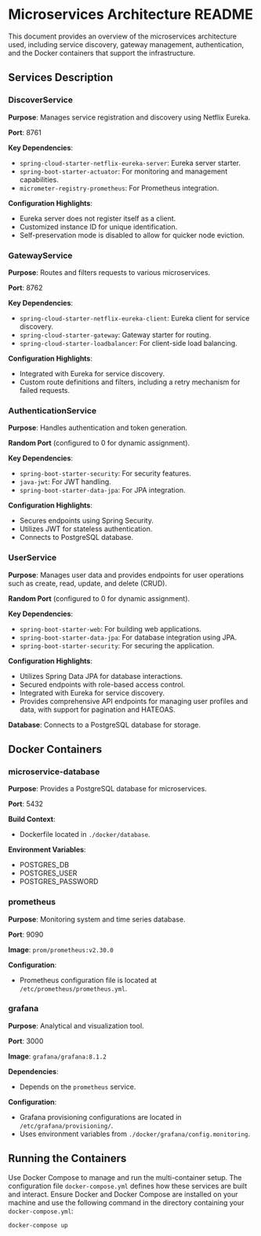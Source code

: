 # Microservices Architecture README

This document provides an overview of the microservices architecture used, including service discovery, gateway management, authentication, and the Docker containers that support the infrastructure.

## Services Description

### DiscoverService

**Purpose**: Manages service registration and discovery using Netflix Eureka.

**Port**: 8761

**Key Dependencies**:
- `spring-cloud-starter-netflix-eureka-server`: Eureka server starter.
- `spring-boot-starter-actuator`: For monitoring and management capabilities.
- `micrometer-registry-prometheus`: For Prometheus integration.

**Configuration Highlights**:
- Eureka server does not register itself as a client.
- Customized instance ID for unique identification.
- Self-preservation mode is disabled to allow for quicker node eviction.

### GatewayService

**Purpose**: Routes and filters requests to various microservices.

**Port**: 8762

**Key Dependencies**:
- `spring-cloud-starter-netflix-eureka-client`: Eureka client for service discovery.
- `spring-cloud-starter-gateway`: Gateway starter for routing.
- `spring-cloud-starter-loadbalancer`: For client-side load balancing.

**Configuration Highlights**:
- Integrated with Eureka for service discovery.
- Custom route definitions and filters, including a retry mechanism for failed requests.

### AuthenticationService

**Purpose**: Handles authentication and token generation.

**Random Port** (configured to 0 for dynamic assignment).

**Key Dependencies**:
- `spring-boot-starter-security`: For security features.
- `java-jwt`: For JWT handling.
- `spring-boot-starter-data-jpa`: For JPA integration.

**Configuration Highlights**:
- Secures endpoints using Spring Security.
- Utilizes JWT for stateless authentication.
- Connects to PostgreSQL database.

### UserService

**Purpose**: Manages user data and provides endpoints for user operations such as create, read, update, and delete (CRUD).

**Random Port** (configured to 0 for dynamic assignment).

**Key Dependencies**:
- `spring-boot-starter-web`: For building web applications.
- `spring-boot-starter-data-jpa`: For database integration using JPA.
- `spring-boot-starter-security`: For securing the application.

**Configuration Highlights**:
- Utilizes Spring Data JPA for database interactions.
- Secured endpoints with role-based access control.
- Integrated with Eureka for service discovery.
- Provides comprehensive API endpoints for managing user profiles and data, with support for pagination and HATEOAS.

**Database**: Connects to a PostgreSQL database for storage.

## Docker Containers

### microservice-database

**Purpose**: Provides a PostgreSQL database for microservices.

**Port**: 5432

**Build Context**:
- Dockerfile located in `./docker/database`.

**Environment Variables**:
- POSTGRES_DB
- POSTGRES_USER
- POSTGRES_PASSWORD

### prometheus

**Purpose**: Monitoring system and time series database.

**Port**: 9090

**Image**: `prom/prometheus:v2.30.0`

**Configuration**:
- Prometheus configuration file is located at `/etc/prometheus/prometheus.yml`.

### grafana

**Purpose**: Analytical and visualization tool.

**Port**: 3000

**Image**: `grafana/grafana:8.1.2`

**Dependencies**:
- Depends on the `prometheus` service.

**Configuration**:
- Grafana provisioning configurations are located in `/etc/grafana/provisioning/`.
- Uses environment variables from `./docker/grafana/config.monitoring`.

## Running the Containers

Use Docker Compose to manage and run the multi-container setup. The configuration file `docker-compose.yml` defines how these services are built and interact. Ensure Docker and Docker Compose are installed on your machine and use the following command in the directory containing your `docker-compose.yml`:

```bash
docker-compose up
